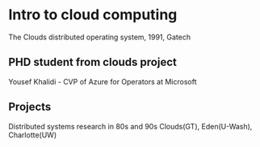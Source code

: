# Intro to cloud computing

The Clouds distributed operating system, 1991, Gatech

## PHD student from clouds project

Yousef Khalidi - CVP of Azure for Operators at Microsoft

## Projects

Distributed systems research in 80s and 90s
Clouds(GT), Eden(U-Wash), Charlotte(UW)
